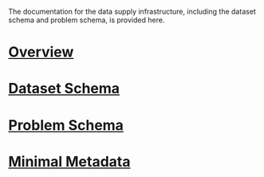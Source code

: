 The documentation for the data supply infrastructure, including the dataset schema and problem schema, is provided here.

# [Overview](overview.md)
# [Dataset Schema](datasetSchema.md)
# [Problem Schema](problemSchema.md)
# [Minimal Metadata](minimalMetadata.md)